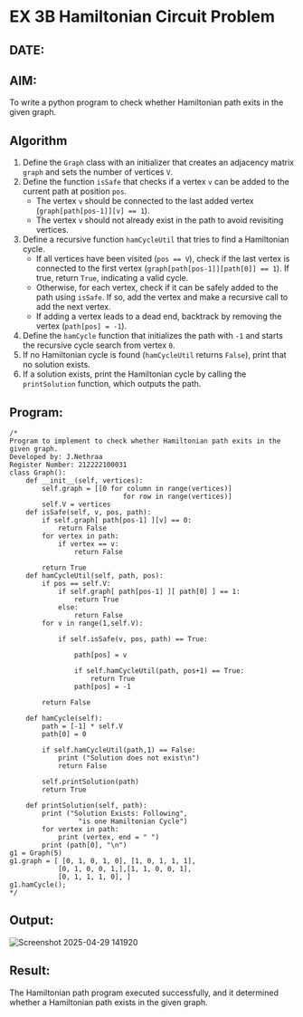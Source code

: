 # EX 3B Hamiltonian Circuit Problem
## DATE:
## AIM:
To write a python program to check whether Hamiltonian path exits in the given graph.

## Algorithm

1. Define the `Graph` class with an initializer that creates an adjacency matrix `graph` and sets the number of vertices `V`.  
2. Define the function `isSafe` that checks if a vertex `v` can be added to the current path at position `pos`.  
   - The vertex `v` should be connected to the last added vertex (`graph[path[pos-1]][v] == 1`).  
   - The vertex `v` should not already exist in the path to avoid revisiting vertices.  
3. Define a recursive function `hamCycleUtil` that tries to find a Hamiltonian cycle.  
   - If all vertices have been visited (`pos == V`), check if the last vertex is connected to the first vertex (`graph[path[pos-1]][path[0]] == 1`). If true, return `True`, indicating a valid cycle.  
   - Otherwise, for each vertex, check if it can be safely added to the path using `isSafe`. If so, add the vertex and make a recursive call to add the next vertex.  
   - If adding a vertex leads to a dead end, backtrack by removing the vertex (`path[pos] = -1`).  
4. Define the `hamCycle` function that initializes the path with `-1` and starts the recursive cycle search from vertex `0`.  
5. If no Hamiltonian cycle is found (`hamCycleUtil` returns `False`), print that no solution exists.  
6. If a solution exists, print the Hamiltonian cycle by calling the `printSolution` function, which outputs the path.


## Program:
```
/*
Program to implement to check whether Hamiltonian path exits in the given graph.
Developed by: J.Nethraa
Register Number: 212222100031
class Graph():
    def __init__(self, vertices):
        self.graph = [[0 for column in range(vertices)]
                            for row in range(vertices)]
        self.V = vertices
    def isSafe(self, v, pos, path):
        if self.graph[ path[pos-1] ][v] == 0:
            return False
        for vertex in path:
            if vertex == v:
                return False
 
        return True
    def hamCycleUtil(self, path, pos):
        if pos == self.V:
            if self.graph[ path[pos-1] ][ path[0] ] == 1:
                return True
            else:
                return False
        for v in range(1,self.V):
 
            if self.isSafe(v, pos, path) == True:
 
                path[pos] = v
 
                if self.hamCycleUtil(path, pos+1) == True:
                    return True
                path[pos] = -1
 
        return False
 
    def hamCycle(self):
        path = [-1] * self.V
        path[0] = 0
 
        if self.hamCycleUtil(path,1) == False:
            print ("Solution does not exist\n")
            return False
 
        self.printSolution(path)
        return True
 
    def printSolution(self, path):
        print ("Solution Exists: Following",
                 "is one Hamiltonian Cycle")
        for vertex in path:
            print (vertex, end = " ")
        print (path[0], "\n")
g1 = Graph(5)
g1.graph = [ [0, 1, 0, 1, 0], [1, 0, 1, 1, 1],
            [0, 1, 0, 0, 1,],[1, 1, 0, 0, 1],
            [0, 1, 1, 1, 0], ]
g1.hamCycle();
*/
```

## Output:
![Screenshot 2025-04-29 141920](https://github.com/user-attachments/assets/350efd59-9e23-42d4-9ed4-d783977d6e98)



## Result:
The Hamiltonian path program executed successfully, and it determined whether a Hamiltonian path exists in the given graph.
